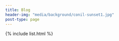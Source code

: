 ```yaml
---
title: Blog
header-img: "media/background/conil-sunset1.jpg"
post-type: page
---
```


{% include list.html %}
